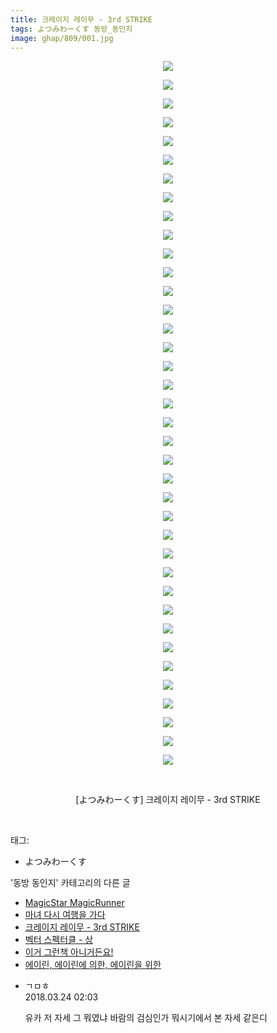 ```yaml
---
title: 크레이지 레이무 - 3rd STRIKE
tags: よつみわーくす 동방_동인지
image: ghap/809/001.jpg
---
```

<div class="article">
<p style="text-align: center; clear: none; float: none;"><img src="{{ site.nasurl }}/ghap/809/001.jpg"/></p>
<p style="text-align: center; clear: none; float: none;"><img src="{{ site.nasurl }}/ghap/809/002.jpg"/></p>
<p style="text-align: center; clear: none; float: none;"><img src="{{ site.nasurl }}/ghap/809/003.jpg"/></p>
<p style="text-align: center; clear: none; float: none;"><img src="{{ site.nasurl }}/ghap/809/004.jpg"/></p>
<p style="text-align: center; clear: none; float: none;"><img src="{{ site.nasurl }}/ghap/809/005.jpg"/></p>
<p style="text-align: center; clear: none; float: none;"><img src="{{ site.nasurl }}/ghap/809/006.jpg"/></p>
<p style="text-align: center; clear: none; float: none;"><img src="{{ site.nasurl }}/ghap/809/007.jpg"/></p>
<p style="text-align: center; clear: none; float: none;"><img src="{{ site.nasurl }}/ghap/809/008.jpg"/></p>
<p style="text-align: center; clear: none; float: none;"><img src="{{ site.nasurl }}/ghap/809/009.jpg"/></p>
<p style="text-align: center; clear: none; float: none;"><img src="{{ site.nasurl }}/ghap/809/010.jpg"/></p>
<p style="text-align: center; clear: none; float: none;"><img src="{{ site.nasurl }}/ghap/809/011.jpg"/></p>
<p style="text-align: center; clear: none; float: none;"><img src="{{ site.nasurl }}/ghap/809/012.jpg"/></p>
<p style="text-align: center; clear: none; float: none;"><img src="{{ site.nasurl }}/ghap/809/013.jpg"/></p>
<p style="text-align: center; clear: none; float: none;"><img src="{{ site.nasurl }}/ghap/809/014.jpg"/></p>
<p style="text-align: center; clear: none; float: none;"><img src="{{ site.nasurl }}/ghap/809/015.jpg"/></p>
<p style="text-align: center; clear: none; float: none;"><img src="{{ site.nasurl }}/ghap/809/016.jpg"/></p>
<p style="text-align: center; clear: none; float: none;"><img src="{{ site.nasurl }}/ghap/809/017.jpg"/></p>
<p style="text-align: center; clear: none; float: none;"><img src="{{ site.nasurl }}/ghap/809/018.jpg"/></p>
<p style="text-align: center; clear: none; float: none;"><img src="{{ site.nasurl }}/ghap/809/019.jpg"/></p>
<p style="text-align: center; clear: none; float: none;"><img src="{{ site.nasurl }}/ghap/809/020.jpg"/></p>
<p style="text-align: center; clear: none; float: none;"><img src="{{ site.nasurl }}/ghap/809/021.jpg"/></p>
<p style="text-align: center; clear: none; float: none;"><img src="{{ site.nasurl }}/ghap/809/022.jpg"/></p>
<p style="text-align: center; clear: none; float: none;"><img src="{{ site.nasurl }}/ghap/809/023.jpg"/></p>
<p style="text-align: center; clear: none; float: none;"><img src="{{ site.nasurl }}/ghap/809/024.jpg"/></p>
<p style="text-align: center; clear: none; float: none;"><img src="{{ site.nasurl }}/ghap/809/025.jpg"/></p>
<p style="text-align: center; clear: none; float: none;"><img src="{{ site.nasurl }}/ghap/809/026.jpg"/></p>
<p style="text-align: center; clear: none; float: none;"><img src="{{ site.nasurl }}/ghap/809/027.jpg"/></p>
<p style="text-align: center; clear: none; float: none;"><img src="{{ site.nasurl }}/ghap/809/028.jpg"/></p>
<p style="text-align: center; clear: none; float: none;"><img src="{{ site.nasurl }}/ghap/809/029.jpg"/></p>
<p style="text-align: center; clear: none; float: none;"><img src="{{ site.nasurl }}/ghap/809/030.jpg"/></p>
<p style="text-align: center; clear: none; float: none;"><img src="{{ site.nasurl }}/ghap/809/031.jpg"/></p>
<p style="text-align: center; clear: none; float: none;"><img src="{{ site.nasurl }}/ghap/809/032.jpg"/></p>
<p style="text-align: center; clear: none; float: none;"><img src="{{ site.nasurl }}/ghap/809/033.jpg"/></p>
<p style="text-align: center; clear: none; float: none;"><img src="{{ site.nasurl }}/ghap/809/034.jpg"/></p>
<p style="text-align: center; clear: none; float: none;"><img src="{{ site.nasurl }}/ghap/809/035.jpg"/></p>
<p style="text-align: center; clear: none; float: none;"><img src="{{ site.nasurl }}/ghap/809/036.jpg"/></p>
<p style="text-align: center; clear: none; float: none;"><img src="{{ site.nasurl }}/ghap/809/037.jpg"/></p>
<p style="text-align: center; clear: none; float: none;"><img src="{{ site.nasurl }}/ghap/809/038.jpg"/></p>
<p style="text-align: center; clear: none; float: none;"><br/></p>
<p style="text-align: center; clear: none; float: none;">[よつみわーくす] 크레이지 레이무 - 3rd STRIKE</p>
<p><br/></p>
</div><div class="tagTrail">
<p>태그: </p>
<ul>
<li>よつみわーくす</li>
</ul>
</div><div class="another">
<p>'동방 동인지' 카테고리의 다른 글</p>
<ul>
<li><a href="/2016-07-10-ghap_811">MagicStar MagicRunner</a></li>
<li><a href="/2016-07-10-ghap_810">마녀 다시 여행을 가다</a></li>
<li><a href="/2016-07-10-ghap_809">크레이지 레이무 - 3rd STRIKE</a></li>
<li><a href="/2016-07-10-ghap_808">벡터 스펙터클 - 상</a></li>
<li><a href="/2016-07-10-ghap_807">이거 그런책 아니거든요!</a></li>
<li><a href="/2016-07-10-ghap_806">에이린, 에이린에 의한, 에이린을 위한</a></li>
</ul>
</div><div class="cb_module cb_fluid">
<div class="cb_wrt cb_profile">
<div class="comment">
<ul>
<li class="cb_thumb_off" id="comment15225661">
<div class="cb_comment_area">
<div class="cb_info_area">
<div class="cb_section">
<span class="cb_nick_name">ㄱㅁㅎ</span>
</div>
<div class="cb_section">
<span class="cb_date">2018.03.24 02:03 </span>
</div>
</div>
<div class="cb_dsc_comment">
<p class="cb_dsc">
											유카 저 자세 그 뭐였냐 바람의 검심인가 뭐시기에서 본 자세 같은디
										</p>
</div>
</div></li>
</ul>
</div>
</div><!-- commentList close -->
</div>